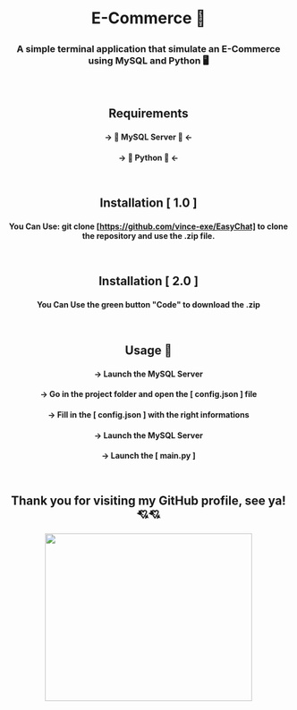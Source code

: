 # <p align="center"> E-Commerce 👕</p>

### <p align="center"> A simple terminal application that simulate an E-Commerce using MySQL and Python 🖥️</p><br>

## <p align="center">Requirements</p>
#### <p align="center">-> 💽 MySQL Server 💽 <- </p>
#### <p align="center">-> 🐍 Python 🐍 <- </p><br>
  
## <p align="center">Installation [ 1.0 ]</p>
#### <p align="center">You Can Use: git clone [https://github.com/vince-exe/EasyChat] to clone the repository and use the .zip file.</p><br>
 
## <p align="center">Installation [ 2.0 ]</p>
#### <p align="center">You Can Use the green button "Code" to download the .zip</p><br>
 
## <p align="center">Usage 💾</p>
#### <p align="center">-> Launch the MySQL Server</p>
#### <p align="center">-> Go in the project folder and open the [ config.json ] file</p>
#### <p align="center">-> Fill in the [ config.json ] with the right informations</p>
#### <p align="center">-> Launch the MySQL Server</p>
#### <p align="center">-> Launch the [ main.py ]</p><br>

## <p align="center">Thank you for visiting my GitHub profile, see ya! 💘💘</p>

<p align="center">
  <img width="370" height="300" src="https://i.pinimg.com/originals/2d/b5/24/2db5248089afd2e05340ff28b251d5b3.gif">
</p>
